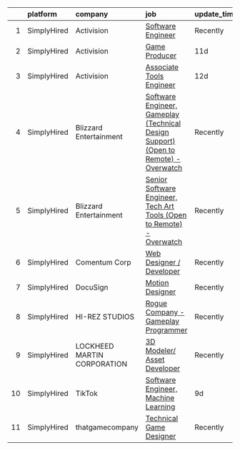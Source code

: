 

|    | platform    | company                     | job                                                                                                                                                                                                 | update_time   | location          |
|---:|:------------|:----------------------------|:----------------------------------------------------------------------------------------------------------------------------------------------------------------------------------------------------|:--------------|:------------------|
|  1 | SimplyHired | Activision                  | [Software Engineer](https://www.simplyhired.com/job/jKWPTK7m6Mmh1Qm-8xuDi4xj4DaLSM1cUtXjICwXVUeVQLAirYtxBA?q=animation+developer)                                                                   | Recently      | Carlsbad, CA      |
|  2 | SimplyHired | Activision                  | [Game Producer](https://www.simplyhired.com/job/i4o1I-tdNyWcXcJretgiEFBHExj2IneIg3qR9cLZyaffaFPZrfW5Iw?q=animation+developer)                                                                       | 11d           | Irvine, CA        |
|  3 | SimplyHired | Activision                  | [Associate Tools Engineer](https://www.simplyhired.com/job/ETKBxhwNiM-XoU3wyEWYZ9zmVLR1xfAjqu0QEGgITn1c2AxOGNsP7w?q=animation+developer)                                                            | 12d           | Foster City, CA   |
|  4 | SimplyHired | Blizzard Entertainment      | [Software Engineer, Gameplay (Technical Design Support) (Open to Remote) - Overwatch](https://www.simplyhired.com/job/tMKOXRO_zCdkfybQPDOeRvPVEvEaIwVhoFYrfLGOE8xTC2cPuCKxlg?q=animation+developer) | Recently      | Irvine, CA        |
|  5 | SimplyHired | Blizzard Entertainment      | [Senior Software Engineer, Tech Art Tools (Open to Remote) - Overwatch](https://www.simplyhired.com/job/-pO47wwPHajDf6xTarWITlnaWA89GwipaGsbt4RONog8lg_ReW96WA?q=animation+developer)               | Recently      | Irvine, CA        |
|  6 | SimplyHired | Comentum Corp               | [Web Designer / Developer](https://www.simplyhired.com/job/Q3AiuT6xbcgOiGnXd8Q2EOBPVtWvzXw2tRtn6wxXf2-grSE0omUHrA?q=animation+developer)                                                            | Recently      | San Diego, CA     |
|  7 | SimplyHired | DocuSign                    | [Motion Designer](https://www.simplyhired.com/job/UUooOsDvVwEFuymE9Qsd9IW7sbe0tXHHFqJA-ChcOJZlGbDiqne3dw?q=animation+developer)                                                                     | Recently      | Remote            |
|  8 | SimplyHired | HI-REZ STUDIOS              | [Rogue Company - Gameplay Programmer](https://www.simplyhired.com/job/LsNry-p6gnu1TIEZmUo6I8aV0PTXE3Z5_Z4722fobj5x-RZGMaivJA?q=animation+developer)                                                 | Recently      | Remote            |
|  9 | SimplyHired | LOCKHEED MARTIN CORPORATION | [3D Modeler/ Asset Developer](https://www.simplyhired.com/job/ytznfHbT7W4AJzaUZlN3Lkqq69PW2U0nu2mqUowTqAYKW9CC1Pzlcw?q=animation+developer)                                                         | Recently      | Orlando, FL       |
| 10 | SimplyHired | TikTok                      | [Software Engineer, Machine Learning](https://www.simplyhired.com/job/noOojC861zx--8261WBcL9tpPisRaxcXFiZPos_-lwOdEURloytHvw?q=animation+developer)                                                 | 9d            | Mountain View, CA |
| 11 | SimplyHired | thatgamecompany             | [Technical Game Designer](https://www.simplyhired.com/job/y-lz1SeAzhQNkUvxzmRDeaOIi_-I-WZ7TDGfH5pz93q_EUn8T_TaaQ?q=animation+developer)                                                             | Recently      | Santa Monica, CA  |